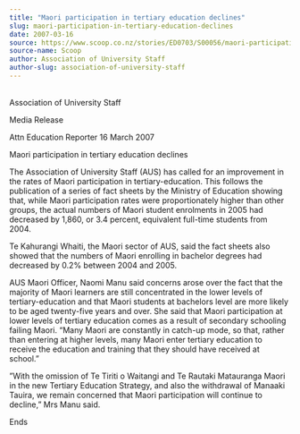 ```yaml
---
title: "Maori participation in tertiary education declines"
slug: maori-participation-in-tertiary-education-declines
date: 2007-03-16
source: https://www.scoop.co.nz/stories/ED0703/S00056/maori-participation-in-tertiary-education-declines.htm
source-name: Scoop
author: Association of University Staff
author-slug: association-of-university-staff
---
```


<p><br>Association of University Staff</p>

<p>Media
Release</p>

<p>Attn Education
Reporter                             16 March 2007</p>

<p>Maori participation in tertiary education declines</p>

<p>The
Association of University Staff (AUS) has called for an
improvement in the rates of Maori participation in
tertiary-education. This follows the publication of a series
of fact sheets by the Ministry of Education showing that,
while Maori participation rates were proportionately higher
than other groups, the actual numbers of Maori student
enrolments in 2005 had decreased by 1,860, or 3.4 percent,
equivalent full-time students from 2004.<p>

<p>Te
Kahurangi Whaiti, the Maori sector of AUS, said the fact
sheets also showed that the numbers of Maori enrolling in
bachelor degrees had decreased by 0.2% between 2004 and
2005.</p>

<p>AUS Maori Officer, Naomi Manu said concerns
arose over the fact that the majority of Maori learners are
still concentrated in the lower levels of tertiary-education
and that Maori students at bachelors level are more likely
to be aged twenty-five years and over. She said that Maori
participation at lower levels of tertiary education comes as
a result of secondary schooling failing Maori.  “Many
Maori are constantly in catch-up mode, so that, rather than
entering at higher levels, many Maori enter tertiary
education to receive the education and training that they
should have received at school.”<p>

<p>”With the
omission of Te Tiriti o Waitangi and Te Rautaki Matauranga
Maori in the new Tertiary Education Strategy, and also the
withdrawal of Manaaki Tauira, we remain concerned that Maori
participation will continue to decline,” Mrs Manu
said.</p>

<p>Ends<br><p>
         